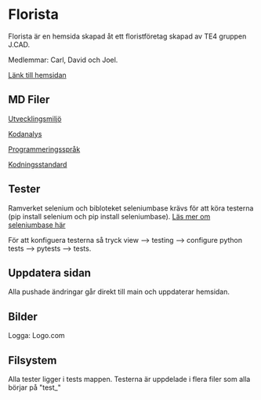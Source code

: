 # Florista
Florista är en hemsida skapad åt ett floristföretag skapad av TE4 gruppen J.CAD. 

Medlemmar: Carl, David och Joel.

[Länk till hemsidan](https://reimagined-dollop-1p9yrwl.pages.github.io/)

## MD Filer

[Utvecklingsmiljö](MD_files/Utvecklingsmiljö.md)

[Kodanalys](MD_files/Kodanalys.md)

[Programmeringsspråk](MD_files/Programmeringsspråk.md)

[Kodningsstandard](MD_files/Kodningsstandard.md)

## Tester
Ramverket selenium och bibloteket seleniumbase krävs för att köra testerna (pip install selenium och pip install seleniumbase).
[Läs mer om seleniumbase här](https://seleniumbase.io/)

För att konfiguera testerna så tryck  view --> testing --> configure python tests --> pytests --> tests.

## Uppdatera sidan
Alla pushade ändringar går direkt till main och uppdaterar hemsidan.

## Bilder
Logga: 
  Logo.com

## Filsystem
Alla tester ligger i tests mappen. Testerna är uppdelade i flera filer som alla börjar på "test_"


